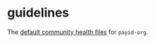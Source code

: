 # guidelines

The [default community health files](https://help.github.com/en/github/building-a-strong-community/creating-a-default-community-health-file) for `payid-org`.
